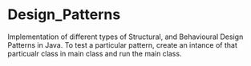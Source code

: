 # Design_Patterns
Implementation of different types of Structural, and Behavioural Design Patterns in Java.
To test a particular pattern, create an intance of that particualr class in main class and run the main class.
